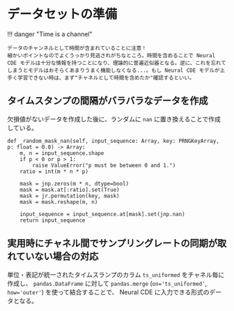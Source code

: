 # データセットの準備

!!! danger "Time is a channel"

    データのチャンネルとして時間が含まれていることに注意！
    細かいポイントなのでよくうっかり見逃されがちなところ。時間を含めることで Neural CDE モデルは十分な情報を持つことになり、理論的に普遍近似器となる。逆に、これを忘れてしまうとモデルはおそらくあまりうまく機能しなくなる...。もし Neural CDE モデルが上手く学習できない時は、まず"チャネルとして時間を含めたか"確認するといい。

## タイムスタンプの間隔がバラバラなデータを作成
欠損値がないデータを作成した後に、ランダムに `nan` に置き換えることで作成している。

```
def _random_mask_nan(self, input_sequence: Array, key: PRNGKeyArray, p: float = 0.0) -> Array:
    m, n = input_sequence.shape
    if p < 0 or p > 1:
        raise ValueError("p must be between 0 and 1.")
    ratio = int(m * n * p)
    
    mask = jnp.zeros(m * n, dtype=bool)
    mask = mask.at[:ratio].set(True)
    mask = jr.permutation(key, mask)
    mask = mask.reshape(m, n)
    
    input_sequence = input_sequence.at[mask].set(jnp.nan)
    return input_sequence
```

## 実用時にチャネル間でサンプリングレートの同期が取れていない場合の対応
単位・表記が統一されたタイムスランプのカラム `ts_uniformed` をチャネル毎に作成し、 `pandas.DataFrame` に対して `pandas.merge` (`on='ts_uniformed'`, `how='outer'`) を使って結合することで、 Neural CDE に入力できる形式のデータとなる。